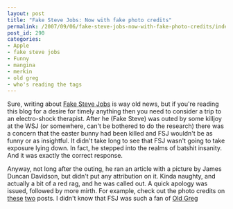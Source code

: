 ```yaml
---
layout: post
title: "Fake Steve Jobs: Now with fake photo credits"
permalink: /2007/09/06/fake-steve-jobs-now-with-fake-photo-credits/index.html
post_id: 290
categories: 
- Apple
- fake steve jobs
- Funny
- mangina
- merkin
- old greg
- who's reading the tags
---
```


 Sure, writing about <a href="http://fakesteve.blogspot.com/">Fake Steve Jobs</a> is way old news, but if you're reading this blog for a desire for timely anything then you need to consider a trip to an electro-shock therapist. After he (Fake Steve) was outed by some killjoy at the <span class="caps">WSJ</span> (or somewhere, can't be bothered to do the research) there was a concern that the easter bunny had been killed and <span class="caps">FSJ</span> wouldn't be as funny or as insightful. It didn't take long to see that <span class="caps">FSJ</span> wasn't going to take exposure lying down. In fact, he stepped into the realms of batshit insanity. And it was exactly the correct response.




Anyway, not long after the outing, he ran an article with a picture by James Duncan Davidson, but didn't put any attribution on it. Kinda naughty, and actually a bit of a red rag, and he was called out. A quick apology was issued, followed by more mirth. For example, check out the photo credits on <a href="http://fakesteve.blogspot.com/2007/09/dear-early-iphone-adopters-yeah-we.html">these</a> <a href="http://fakesteve.blogspot.com/2007/09/okay-so-you-just-bought-iphone-and-now.html">two</a> posts. I didn't know that <span class="caps">FSJ</span> was such a fan of <a href="http://youtube.com/watch?v=_PPWDglTboI">Old Greg</a>

